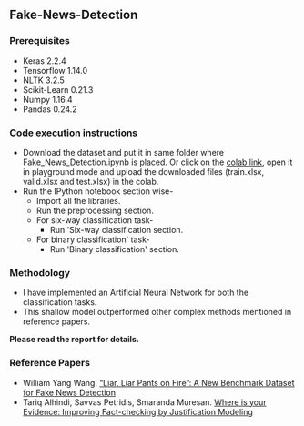 ## Fake-News-Detection

### Prerequisites
- Keras 2.2.4
- Tensorflow 1.14.0
- NLTK 3.2.5
- Scikit-Learn 0.21.3
- Numpy 1.16.4
- Pandas 0.24.2

### Code execution instructions
- Download the dataset and put it in same folder where Fake_News_Detection.ipynb is
placed. Or click on the [colab link](https://colab.research.google.com/drive/13yGZ9r4ja_cw2v1UDjN4nUkhy61jeEcI), open it in playground mode
and upload the downloaded files (train.xlsx, valid.xlsx and test.xlsx) in the colab.
- Run the IPython notebook section wise-
  - Import all the libraries.
  - Run the preprocessing section.
  - For six-way classification task-
    - Run 'Six-way classification section.
  - For binary classification' task-
    - Run 'Binary classification' section.


### Methodology
- I have implemented an Artificial Neural Network for both the classification tasks. 
- This shallow model outperformed other complex methods mentioned in reference papers.

**Please read the report for details.**

### Reference Papers
- William Yang Wang. [“Liar, Liar Pants on Fire”: A New Benchmark Dataset for Fake News Detection](https://arxiv.org/abs/1705.00648)
- Tariq Alhindi, Savvas Petridis, Smaranda Muresan. [Where is your Evidence: Improving Fact-checking by Justification
Modeling](http://www.cs.columbia.edu/~sdp2137/papers/evidence_paper.pdf)
